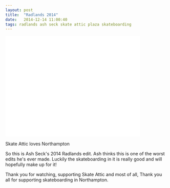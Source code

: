 ```yaml
---
layout: post
title:  "Radlands 2014"
date:   2014-12-14 11:00:40
tags: radlands ash seck skate attic plaza skateboarding
---
```


<div class="post--video">
	<iframe width="420" height="315" src="//www.youtube.com/embed/IdzrBX5cMec" frameborder="0" allowfullscreen></iframe>
</div>

Skate Attic loves Northampton

So this is Ash Seck's 2014 Radlands edit. Ash thinks this is one of the worst edits he's ever made. Luckily the skateboarding in it is really good and will hopefully make up for it!

Thank you for watching, supporting Skate Attic and most of all, Thank you all for supporting skateboarding in Northampton.
